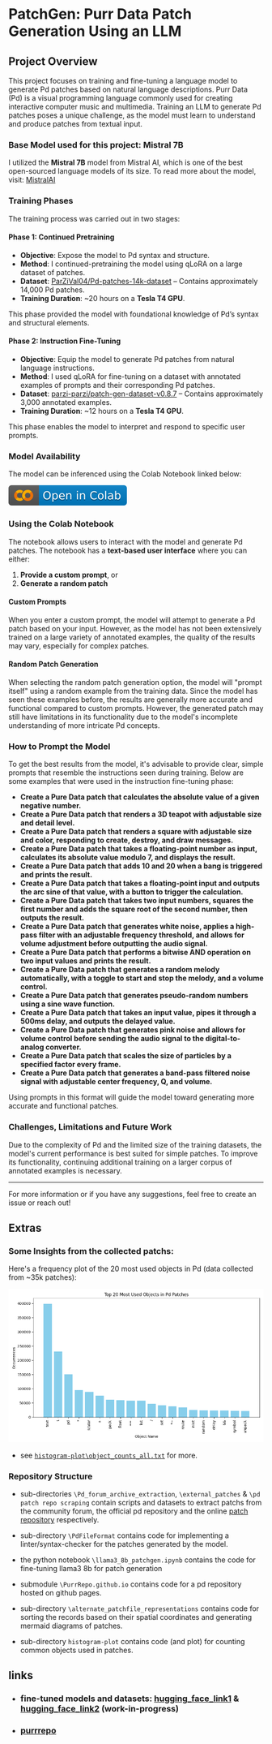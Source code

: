# PatchGen: Purr Data Patch Generation Using an LLM

## Project Overview

This project focuses on training and fine-tuning a language model to generate Pd patches based on natural language descriptions. Purr Data (Pd) is a visual programming language commonly used for creating interactive computer music and multimedia. Training an LLM to generate Pd patches poses a unique challenge, as the model must learn to understand and produce patches from textual input.

### Base Model used for this project: Mistral 7B
I utilized the **Mistral 7B** model from Mistral AI, which is one of the best open-sourced language models of its size.
To read more about the model, visit: [MistralAI](https://mistral.ai/news/announcing-mistral-7b/)

### Training Phases

The training process was carried out in two stages:

#### Phase 1: Continued Pretraining
- **Objective**: Expose the model to Pd syntax and structure.
- **Method**: I continued-pretraining the model using qLoRA on a large dataset of patches.
- **Dataset**: [ParZiVal04/Pd-patches-14k-dataset](https://huggingface.co/datasets/ParZiVal04/Pd-patches-14k-dataset) – Contains approximately 14,000 Pd patches.
- **Training Duration**: ~20 hours on a **Tesla T4 GPU**.

This phase provided the model with foundational knowledge of Pd’s syntax and structural elements.

#### Phase 2: Instruction Fine-Tuning
- **Objective**: Equip the model to generate Pd patches from natural language instructions.
- **Method**: I used qLoRA for fine-tuning on a dataset with annotated examples of prompts and their corresponding Pd patches.
- **Dataset**: [parzi-parzi/patch-gen-dataset-v0.8.7](https://huggingface.co/datasets/parzi-parzi/patch-gen-dataset-v0.8.7) – Contains approximately 3,000 annotated examples.
- **Training Duration**: ~12 hours on a **Tesla T4 GPU**.

This phase enables the model to interpret and respond to specific user prompts. 

### Model Availability
The model can be inferenced using the Colab Notebook linked below:

[![Open In Colab](images/colab.svg)](https://colab.research.google.com/drive/1V6L_Kc7IFd9UTT0TyVOaxZ8rAfF1lAxt?usp=sharing)

### Using the Colab Notebook

The notebook allows users to interact with the model and generate Pd patches. The notebook has a **text-based user interface** where you can either:
1. **Provide a custom prompt**, or
2. **Generate a random patch**

#### Custom Prompts
When you enter a custom prompt, the model will attempt to generate a Pd patch based on your input. However, as the model has not been extensively trained on a large variety of annotated examples, the quality of the results may vary, especially for complex patches.

#### Random Patch Generation
When selecting the random patch generation option, the model will "prompt itself" using a random example from the training data. Since the model has seen these examples before, the results are generally more accurate and functional compared to custom prompts. However, the generated patch may still have limitations in its functionality due to the model's incomplete understanding of more intricate Pd concepts.

### How to Prompt the Model

To get the best results from the model, it's advisable to provide clear, simple prompts that resemble the instructions seen during training. Below are some examples that were used in the instruction fine-tuning phase:

- **Create a Pure Data patch that calculates the absolute value of a given negative number.**
- **Create a Pure Data patch that renders a 3D teapot with adjustable size and detail level.**
- **Create a Pure Data patch that renders a square with adjustable size and color, responding to create, destroy, and draw messages.**
- **Create a Pure Data patch that takes a floating-point number as input, calculates its absolute value modulo 7, and displays the result.**
- **Create a Pure Data patch that adds 10 and 20 when a bang is triggered and prints the result.**
- **Create a Pure Data patch that takes a floating-point input and outputs the arc sine of that value, with a button to trigger the calculation.**
- **Create a Pure Data patch that takes two input numbers, squares the first number and adds the square root of the second number, then outputs the result.**
- **Create a Pure Data patch that generates white noise, applies a high-pass filter with an adjustable frequency threshold, and allows for volume adjustment before outputting the audio signal.**
- **Create a Pure Data patch that performs a bitwise AND operation on two input values and prints the result.**
- **Create a Pure Data patch that generates a random melody automatically, with a toggle to start and stop the melody, and a volume control.**
- **Create a Pure Data patch that generates pseudo-random numbers using a sine wave function.**
- **Create a Pure Data patch that takes an input value, pipes it through a 500ms delay, and outputs the delayed value.**
- **Create a Pure Data patch that generates pink noise and allows for volume control before sending the audio signal to the digital-to-analog converter.**
- **Create a Pure Data patch that scales the size of particles by a specified factor every frame.**
- **Create a Pure Data patch that generates a band-pass filtered noise signal with adjustable center frequency, Q, and volume.**

Using prompts in this format will guide the model toward generating more accurate and functional patches.

### Challenges, Limitations and Future Work

Due to the complexity of Pd and the limited size of the training datasets, the model's current performance is best suited for simple patches. To improve its functionality, continuing additional training on a larger corpus of annotated examples is necessary.

---

For more information or if you have any suggestions, feel free to create an issue or reach out!


## Extras
### Some Insights from the collected patchs:
 Here's a frequency plot of the 20 most used objects in Pd (data collected from ~35k patches):

![plot](histogram-plot\object_histogram_all.png)

- see [`histogram-plot\object_counts_all.txt`](https://github.com/AnxiousAnt/PatchGen/blob/main/histogram-plot/object_counts_all.txt) for more.

### Repository Structure
- sub-directories `\Pd_forum_archive_extraction`, `\external_patches` & `\pd patch repo scraping` contain scripts and datasets to extract patchs from the community forum, the official pd repository and the online [patch repository](https://pdpatchrepo.info/) respectively. 

- sub-directory `\PdFileFormat` contains code for implementing a linter/syntax-checker for the patches generated by the model. 

- the python notebook `\llama3_8b_patchgen.ipynb` contains the code for fine-tuning llama3 8b for patch generation

- submodule `\PurrRepo.github.io` contains code for a pd repository hosted on github pages. 

- sub-directory `\alternate_patchfile_representations` contains code for sorting the records based on their spatial coordinates and generating mermaid diagrams of patches.

- sub-directory `histogram-plot` contains code (and plot) for counting common objects used in patches. 


## links
- ### fine-tuned models and datasets: [hugging_face_link1](https://huggingface.co/ParZiVal04) & [hugging_face_link2](https://huggingface.co/parzi-parzi) (work-in-progress)

- ### [purrrepo](https://purrrepo.github.io/)
